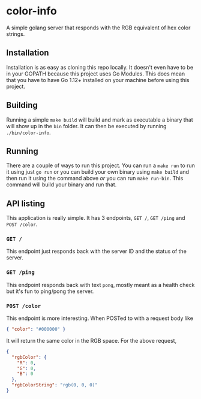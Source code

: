 # color-info

A simple golang server that responds with the RGB equivalent of hex color strings.

## Installation

Installation is as easy as cloning this repo locally. It doesn't even have to be in your GOPATH because this project uses Go Modules. This does mean that you have to have Go 1.12+ installed on your machine before using this project.

## Building

Running a simple `make build` will build and mark as executable a binary that will show up in the `bin` folder. It can then be executed by running `./bin/color-info`.

## Running

There are a couple of ways to run this project. You can run a `make run` to run it using just `go run` or you can build your own binary using `make build` and then run it using the command above _or_ you can run `make run-bin`. This command will build your binary and run that.

## API listing

This application is really simple. It has 3 endpoints, `GET /`, `GET /ping` and `POST /color`.

### `GET /`

This endpoint just responds back with the server ID and the status of the server.

### `GET /ping`

This endpoint responds back with text `pong`, mostly meant as a health check but it's fun to ping/pong the server.

### `POST /color`

This endpoint is more interesting. When POSTed to with a request body like

```json
{ "color": "#000000" }
```

It will return the same color in the RGB space. For the above request,

```json
{
  "rgbColor": {
    "R": 0,
    "G": 0,
    "B": 0
  },
  "rgbColorString": "rgb(0, 0, 0)"
}
```
